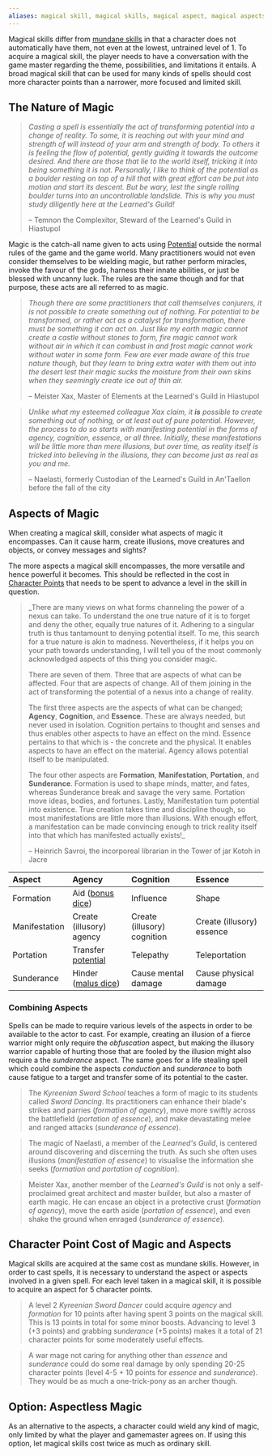 ```yaml
---
aliases: magical skill, magical skills, magical aspect, magical aspects
---
```

   
Magical skills differ from [mundane skills](/not_created.md) in that a character does not automatically have them, not even at the lowest, untrained level of 1. To acquire a magical skill, the player needs to have a conversation with the game master regarding the theme, possibilities, and limitations it entails. A broad magical skill that can be used for many kinds of spells should cost more character points than a narrower, more focused and limited skill.   
   
## The Nature of Magic   
   
>  _Casting a spell is essentially the act of transforming potential into a change of reality. To some, it is reaching out with your mind and strength of will instead of your arm and strength of body. To others it is feeling the flow of potential, gently guiding it towards the outcome desired. And there are those that lie to the world itself, tricking it into being something it is not. Personally, I like to think of the potential as a boulder resting on top of a hill that with great effort can be put into motion and start its descent. But be wary, lest the single rolling boulder turns into an uncontrollable landslide. This is why you must study diligently here at the Learned's Guild!_   
>    
> – Temnon the Complexitor, Steward of the Learned's Guild in Hiastupol   
   
Magic is the catch-all name given to acts using [Potential](../Rolling%20Dice/Potential.md) outside the normal rules of the game and the game world. Many practitioners would not even consider themselves to be wielding magic, but rather perform miracles, invoke the favour of the gods, harness their innate abilities, or just be blessed with uncanny luck. The rules are the same though and for that purpose, these acts are all referred to as magic.    
   
>  _Though there are some practitioners that call themselves conjurers, it is not possible to create something out of nothing. For potential to be transformed, or rather act as a catalyst for transformation, there must be something it can act on. Just like my earth magic cannot create a castle without stones to form, fire magic cannot work without air in which it can combust in and frost magic cannot work without water in some form. Few are ever made aware of this true nature though, but they learn to bring extra water with them out into the desert lest their magic sucks the moisture from their own skins when they seemingly create ice out of thin air._   
>    
> – Meister Xax, Master of Elements at the Learned's Guild in Hiastupol   
   
> _Unlike what my esteemed colleague Xax claim, it **is** possible to create something out of nothing, or at least out of pure potential. However, the process to do so starts with manifesting potential in the forms of agency, cognition, essence, or all three. Initially, these manifestations will be little more than mere illusions, but over time, as reality itself is tricked into believing in the illusions, they can become just as real as you and me._   
>    
> – Naelasti, formerly Custodian of the Learned's Guild in An'Taellon before the fall of the city   
   
## Aspects of Magic   
When creating a magical skill, consider what aspects of magic it encompasses. Can it cause harm, create illusions, move creatures and objects, or convey messages and sights?   
   
The more aspects a magical skill encompasses, the more versatile and hence powerful it becomes. This should be reflected in the cost in [Character Points](../Character%20Options/Character%20Points.md) that needs to be spent to advance a level in the skill in question.   
   
> _There are many views on what forms channeling the power of a nexus can take. To understand the one true nature of it is to forget and deny the other, equally true natures of it. Adhering to a singular truth is thus tantamount to denying potential itself. To me, this search for a true nature is akin to madness. Nevertheless, if it helps you on your path towards understanding, I will tell you of the most commonly acknowledged aspects of this thing you consider magic.   
>    
> There are seven of them. Three that are aspects of what can be affected. Four that are aspects of change. All of them joining in the act of transforming the potential of a nexus into a change of reality.   
>   
> The first three aspects are the aspects of what can be changed; **Agency**, **Cognition**, and **Essence**. These are always needed, but never used in isolation. Cognition pertains to thought and senses and thus enables other aspects to have an effect on the mind. Essence pertains to that which is - the concrete and the physical. It enables aspects to have an effect on the material. Agency allows potential itself to be manipulated.   
>   
> The four other aspects are **Formation**, **Manifestation**, **Portation**, and **Sunderance**. Formation is used to shape minds, matter, and fates, whereas Sunderance break and savage the very same. Portation move ideas, bodies, and fortunes. Lastly, Manifestation turn potential into existence. True creation takes time and discipline though, so most manifestations are little more than illusions. With enough effort, a manifestation can be made convincing enough to trick reality itself into that which has manifested actually exists!_   
>   
> – Heinrich Savroi, the incorporeal librarian in the Tower of jar Kotoh in Jacre       
   
| Aspect        | Agency                   | Cognition                   | Essence                   |   
|:------------- |:------------------------ |:--------------------------- |:------------------------- |   
| Formation     | Aid ([bonus dice](../Rolling%20Dice/Bonus%20Dice.md))         | Influence                   | Shape                     |   
| Manifestation | Create (illusory) agency | Create (illusory) cognition | Create (illusory) essence |   
| Portation     | Transfer [potential](../Rolling%20Dice/Potential.md)       | Telepathy                   | Teleportation             |   
| Sunderance    | Hinder ([malus dice](../Rolling%20Dice/Malus%20Dice.md))      | Cause mental damage         | Cause physical damage     |   
   
### Combining Aspects   
Spells can be made to require various levels of the aspects in order to be available to the actor to cast. For example, creating an illusion of a fierce warrior might only require the _obfuscation_ aspect, but making the illusory warrior capable of hurting those that are fooled by the illusion might also require a the _sunderance_ aspect. The same goes for a life stealing spell which could combine the aspects _conduction_ and _sunderance_ to both cause fatigue to a target and transfer some of its potential to the caster.     
   
> The _Kyreenian Sword School_ teaches a form of magic to its students called _Sword Dancing_. Its practitioners can enhance their blade's strikes and parries (_formation of agency_), move more swiftly across the battlefield (_portation of essence_), and make devastating melee and ranged attacks (_sunderance of essence_).   
   
> The magic of Naelasti, a member of the _Learned's Guild_, is centered around discovering and discerning the truth. As such she often uses illusions (_manifestation of essence_) to visualise the information she seeks (_formation and portation of cognition_).   
   
> Meister Xax, another member of the _Learned's Guild_ is not only a self-proclaimed great architect and master builder, but also a master of earth magic. He can encase an object in a protective crust (_formation of agency_), move the earth aside (_portation of essence_), and even shake the ground when enraged (_sunderance of essence_).   
   
## Character Point Cost of Magic and Aspects   
   
Magical skills are acquired at the same cost as mundane skills. However, in order to cast spells, it is necessary to understand the aspect or aspects involved in a given spell. For each level taken in a magical skill, it is possible to acquire an aspect for 5 character points.   
   
> A level 2 _Kyreenian Sword Dancer_ could acquire _agency_ and _formation_ for 10 points after having spent 3 points on the magical skill. This is 13 points in total for some minor boosts. Advancing to level 3 (+3 points) and grabbing _sunderance_ (+5 points) makes it a total of 21 character points for some moderately useful effects.   
   
> A war mage not caring for anything other than _essence_ and _sunderance_ could do some real damage by only spending 20-25 character points (level 4-5 + 10 points for _essence_ and  _sunderance_). They would be as much a one-trick-pony as an archer though.   
   
## Option: Aspectless Magic   
As an alternative to the aspects, a character could wield any kind of magic, only limited by what the player and gamemaster agrees on. If using this option, let magical skills cost twice as much as ordinary skill.